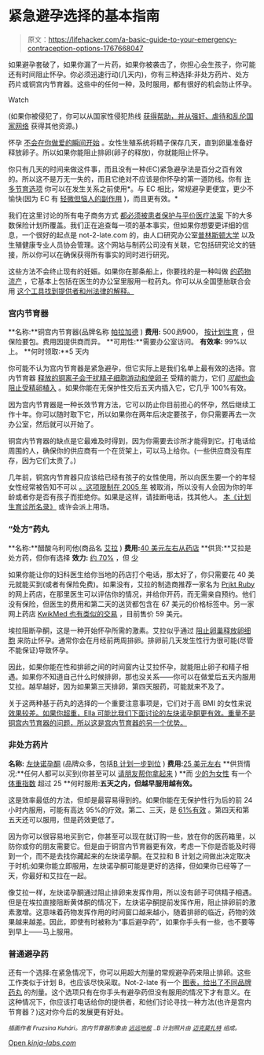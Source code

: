 # 紧急避孕选择的基本指南

> 原文：<https://lifehacker.com/a-basic-guide-to-your-emergency-contraception-options-1767668047>

如果避孕套破了，如果你漏了一片药，如果你被袭击了，你担心会生孩子，你可能还有时间阻止怀孕。你必须迅速行动(几天内)，你有三种选择:非处方药片、处方药片或铜宫内节育器。这些中的任何一种，及时服用，都有很好的机会防止怀孕。

Watch

(如果你被侵犯了，你可以从国家性侵犯热线 [获得帮助，并从强奸、虐待和乱伦国家网络](https://rainn.org/get-help) 获得其他资源。)

怀孕 [不会在你做爱的瞬间开始](https://lifehacker.com/the-complicated-science-behind-when-babies-are-conceive-1759896897) 。女性生殖系统将精子保存几天，直到卵巢准备好释放卵子。所以如果你能阻止排卵(卵子的释放)，你就能阻止怀孕。

你只有几天的时间来做这件事，而且没有一种(EC)紧急避孕法是百分之百有效的。所以这不是万无一失的，而且它绝对不应该是你怀孕的第一道防线。你有 [许多节育选项](https://lifehacker.com/a-basic-guide-to-the-countless-birth-control-options-ou-1673259659) 你可以在发生关系之前使用*。与 EC 相比，常规避孕更便宜，更少不愉快(因为 EC 有 [轻微但恼人的副作用](http://www.healthline.com/health/emergency-contraception/possible-side-effects) )，而且更有效。*

我们在这里讨论的所有电子商务方式 [都必须被患者保护与平价医疗法案](http://obamacarefacts.com/obamacare-birth-control/) 下的大多数保险计划所覆盖。我们正在追查每一项的基本事实，但如果你想要更详细的信息，一个很好的起点是 not-2-late.com 的，由人口研究办公室[普林斯顿大学](http://www.princeton.edu/) 以及生殖健康专业人员协会管理。这个网站与制药公司没有关联，它包括研究论文的链接，所以你可以在确保获得所有事实的同时进行研究。

这些方法不会终止现有的妊娠。如果你在那条船上，你要找的是一种叫做 [的药物流产](https://www.plannedparenthood.org/learn/abortion/the-abortion-pill) ，它基本上包括在医生的办公室里服用一粒药丸。你可以从全国堕胎联合会 用 [这个工具找到提供者和州法律的解释。](http://prochoice.org/think-youre-pregnant/find-a-provider/)

### 宫内节育器

**名称:**铜宫内节育器(品牌名称 [帕拉加德](http://www.paragard.com/) )
**费用:** $500 到$900， [按计划生育](http://plannedparenthood.tumblr.com/post/28521852221/how-much-does-an-iud-cost) ，但保险要包。费用因提供商而异。
**可用性:**需要办公室访问。
**有效率:** 99%以上。
**何时领取:**5 天内

你可能不认为宫内节育器是紧急避孕，但它实际上是我们名单上最有效的选择。宫内节育器 [释放的铜离子会干扰精子细胞游动和使卵子](http://io9.gizmodo.com/how-can-a-small-piece-of-copper-prevent-you-from-gettin-5938945) 受精的能力，它们 [*可能*也会阻止受精卵植入](http://www.theatlantic.com/health/archive/2014/03/heres-why-hobby-lobby-thinks-iuds-are-like-abortions/284382/) 。如果你能在无保护性交后五天内插入它，它几乎 100%有效。

因为宫内节育器是一种长效节育方法，它可以防止你目前担心的怀孕，然后继续工作十年。你可以随时取下它，所以如果你在两年后决定要孩子，你只需要再去一次办公室，然后就可以开始了。

铜宫内节育器的缺点是它最难及时得到，因为你需要去诊所才能得到它。打电话给周围的人，确保你的供应商有一个在货架上，可以马上给你。(一些供应商没有库存，因为它们太贵了。)

几年前，铜宫内节育器只应该给已经有孩子的女性使用，所以向医生要一个的年轻女性经常被告知不可以 [。这项限制在 2005 年](http://contraception.about.com/od/iud/a/Iud-Use-In-Nulliparous-Women.htm) 被取消，所以没有人会因为你的年龄或者你是否有孩子而拒绝你。如果是这样，请挂断电话，找其他人。 [本《计划生育诊所名录》](https://www.plannedparenthood.org/health-center) 或许会派上用场。

### “处方”药丸

**名称:**醋酸乌利司他(商品名 [艾拉](http://www.ellanow.com/) )
**费用:**[40 美元左右从药店](http://www.goodrx.com/levonorgestrel?drug-name=ulipristal)
**供货:**艾拉是处方药，但你有选择
**效力:** [约 70%](http://www.hhs.gov/opa/reproductive-health/contraception/emergency-contraception/) ，但 [少](http://ec.princeton.edu/questions/ecobesity.html)

如果你能让你的妇科医生给你当地的药店打个电话，那太好了，你只需要花 40 美元就能买到(或者有保险免费)。如果没有，艾拉的制造商推荐一家名为 [Prjkt Ruby](https://www.prjktruby.com/) 的网上药店，在那里医生可以评估你的情况，并给你开药，而无需亲自预约。他们没有保险，但医生的费用和第二天的送货都包含在 67 美元的价格标签中。另一家网上药店 [KwikMed 也有类似的交易](http://www.kwikmed.com/ella.asp) ，目前售价 59 美元。

埃拉阻断孕酮，这是一种开始怀孕所需的激素。艾拉似乎通过 [阻止卵巢释放卵细胞](http://www.drugs.com/pro/ella.html) 来防止怀孕。通常你会在月经前两周排卵。排卵前几天发生性行为很可能(尽管不能保证)导致怀孕。

因此，如果你能在性和排卵之间的时间窗内让艾拉怀孕，就能阻止卵子和精子相遇。如果你不知道自己什么时候排卵，那也没关系——你可以在做爱后五天内服用艾拉。越早越好，因为如果第三天排卵，第四天服药，可能就来不及了。

关于这两种基于药丸的选择的一个重要注意事项是，它们对于高 BMI 的女性来说 [效果较差。如果你超重，Ella 可能比我们下面讨论的左炔诺孕酮更有效。重量不是铜宫内节育器的问题，所以这是宫内节育器的另一个优势。](http://ec.princeton.edu/questions/ecobesity.html)

### 非处方药片

**名称:** [左炔诺孕酮](https://en.wikipedia.org/wiki/Levonorgestrel) (品牌众多，包括[B 计划一步到位](http://www.planbonestep.com/) )
**费用:**[25 美元左右](http://www.goodrx.com/levonorgestrel?drug-name=levonorgestrel)
**供货情况:**任何人都可以买到(你甚至可以 [请朋友帮你拿起来](https://lifehacker.com/you-can-buy-emergency-contraception-for-someone-else-1766198035) )
**而 [少的为女性](http://ec.princeton.edu/questions/ecobesity.html) 有一个 [体重指数](http://www.nhlbi.nih.gov/health/educational/lose_wt/BMI/bmicalc.htm) 超过 25
**何时服用:**五天之内，但越早服用越有效。**

这是效率最低的方法，但却是最容易得到的。如果你能在无保护性行为后的前 24 小时内服用，可能有高达 95%的疗效。第二、三天，是 [61%有效](http://www.planb.ca/faq.html) 。第四天和第五天还可以服用，但是药效更低了。

因为你可以很容易地买到它，你甚至可以现在就订购一些，放在你的医药箱里，以防你或你的朋友需要它。但是由于铜宫内节育器更有效，考虑一下你是否能及时得到一个，而不是去找你藏起来的左炔诺孕酮。在艾拉和 B 计划之间做出决定取决于时机:如果你能立即服用，左炔诺孕酮可能是更好的选择，但如果你已经等了一天，你最好和艾拉在一起。

像艾拉一样，左炔诺孕酮通过阻止排卵来发挥作用，所以没有卵子可供精子相遇。但是在埃拉直接阻断黄体酮的情况下，左炔诺孕酮提前发挥作用，阻止排卵前的激素激增。这意味着药物发挥作用的时间窗口越来越小，随着排卵的临近，药物的效果越来越差。因此，即使有时被称为“事后避孕药”，如果你手头有一些，也不要等到早上——马上服用。

### 普通避孕药

还有一个选择:在紧急情况下，你可以用超大剂量的常规避孕药来阻止排卵。这些工作类似于计划 B，也应该尽快采取。Not-2-late 有一个 [图表，给出了不同品牌药丸](http://www.drugs.com/pro/ella.html) 的剂量。这个选项只有在你手头有避孕药但没有服用的情况下才有意义。在这种情况下，你应该打电话给你的提供者，和他们讨论寻找一种方法(也许是宫内节育器？)这对你今后的发展更有好处。

<small>*插画作者 Fruzsina Kuhári。宫内节育器形象由*</small> [<small>*远远地舰*</small>](https://en.wikipedia.org/wiki/File:Iuddiagram.jpg) <small>*..B 计划照片由*</small> [<small>*迈克莫扎特*</small>](https://www.flickr.com/photos/jeepersmedia/15502565054/) <small>*组成。*</small>

[Open *kinja-labs.com*](http://kinja-labs.com/related-widget/?posts=1733400811,1703964118,5944787&title=Recommended%20stories)